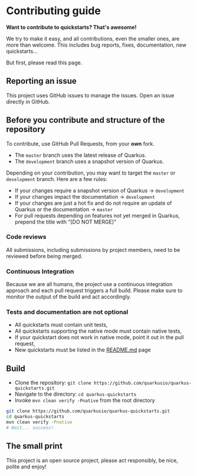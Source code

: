 # Contributing guide

**Want to contribute to quickstarts? That's awesome!**

We try to make it easy, and all contributions, even the smaller ones, are more than welcome.
This includes bug reports, fixes, documentation, new quickstarts...

But first, please read this page.

## Reporting an issue

This project uses GitHub issues to manage the issues. Open an issue directly in GitHub.

## Before you contribute and structure of the repository

To contribute, use GitHub Pull Requests, from your **own** fork.

* The `master` branch uses the latest release of Quarkus.
* The `development` branch uses a snapshot version of Quarkus.

Depending on your contribution, you may want to target the `master` or `development` branch. Here are a few rules:

* If your changes require a snapshot version of Quarkus -> `development`
* If your changes impact the documentation -> `development`
* If your changes are just a hot fix and do not require an update of Quarkus or the documentation -> `master`
* For pull requests depending on features not yet merged in Quarkus, prepend the title with "[DO NOT MERGE]"

### Code reviews

All submissions, including submissions by project members, need to be reviewed before being merged.

### Continuous Integration

Because we are all humans, the project use a continuous integration approach and each pull request triggers a full build.
Please make sure to monitor the output of the build and act accordingly.

### Tests and documentation are not optional

* All quickstarts must contain unit tests,
* All quickstarts supporting the native mode must contain native tests,
* If your quickstart does not work in native mode, point it out in the pull request,
* New quickstarts must be listed in the [README.md](./README.md) page

## Build

* Clone the repository: `git clone https://github.com/quarkusio/quarkus-quickstarts.git`
* Navigate to the directory: `cd quarkus-quickstarts`
* Invoke `mvn clean verify -Pnative` from the root directory

```bash
git clone https://github.com/quarkusio/quarkus-quickstarts.git
cd quarkus-quickstarts
mvn clean verify -Pnative
# Wait... success!
```

## The small print

This project is an open source project, please act responsibly, be nice, polite and enjoy!
